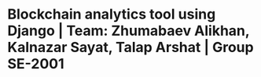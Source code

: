# Blockchain analytics tool using Django | Team: Zhumabaev Alikhan, Kalnazar Sayat, Talap Arshat | Group SE-2001
